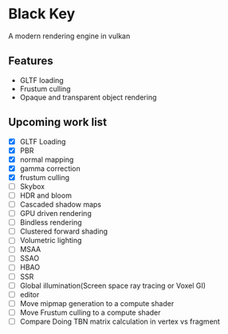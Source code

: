 # Black Key


A modern rendering engine in vulkan

## Features
* GLTF loading
* Frustum culling
* Opaque and transparent object rendering

##  Upcoming work list
* [x] GLTF Loading
* [x] PBR
* [x] normal mapping
* [x] gamma correction
* [x] frustum culling
* [ ] Skybox
* [ ] HDR and bloom
* [ ] Cascaded shadow maps
* [ ] GPU driven rendering
* [ ] Bindless rendering
* [ ] Clustered forward shading
* [ ] Volumetric lighting
* [ ] MSAA
* [ ] SSAO
* [ ] HBAO
* [ ] SSR
* [ ] Global illumination(Screen space ray tracing or Voxel GI)
* [ ] editor
* [ ] Move mipmap generation to a compute shader
* [ ] Move Frustum culling to a compute shader
* [ ] Compare Doing TBN matrix calculation in vertex vs fragment
